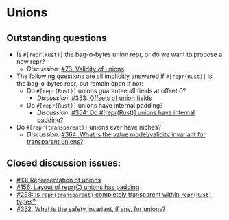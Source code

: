 # Unions

## Outstanding questions

* Is `#[repr(Rust)]` the bag-o-bytes union repr, or do we want to propose a new repr?
    * *Discussion:* [#73: Validity of unions][#73]
* The following questions are all implicitly answered if `#[repr(Rust)]` is the bag-o-bytes repr, but remain open if not:
    * Do `#[repr(Rust)]` unions guarantee all fields at offset 0?
        * *Discussion*: [#353: Offsets of union fields][#353]
    * Do `#[repr(Rust)]` unions have internal padding?
        * *Discussion*: [#354: Do #[repr(Rust)] unions have internal padding?][#354]
* Do `#[repr(transparent)]` unions ever have niches?
    * *Discussion*: [#364: What is the value model/validity invariant for transparent unions?][#364]

## Closed discussion issues:

* [#13: Representation of unions][#13]
* [#156: Layout of repr(C) unions has padding][#156]
* [#298: Is `repr(transparent)` completely transparent within `repr(Rust)` types?][#298]
* [#352: What is the safety invariant, if any, for unions?][#352]

[#13]: https://github.com/rust-lang/unsafe-code-guidelines/issues/13
[#156]: https://github.com/rust-lang/unsafe-code-guidelines/issues/156
[#298]: https://github.com/rust-lang/unsafe-code-guidelines/issues/298
[#352]: https://github.com/rust-lang/unsafe-code-guidelines/issues/352
[#353]: https://github.com/rust-lang/unsafe-code-guidelines/issues/353
[#354]: https://github.com/rust-lang/unsafe-code-guidelines/issues/354
[#364]: https://github.com/rust-lang/unsafe-code-guidelines/issues/364
[#73]: https://github.com/rust-lang/unsafe-code-guidelines/issues/73